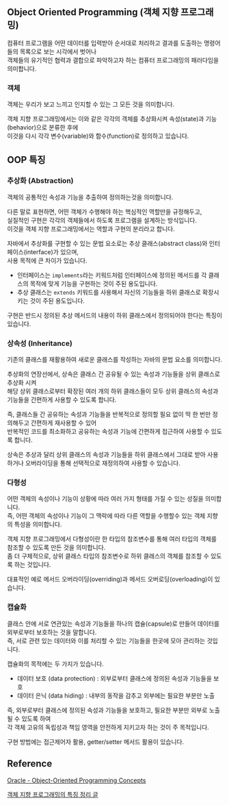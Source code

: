 ## Object Oriented Programming (객체 지향 프로그래밍)

컴퓨터 프로그램을 어떤 데이터를 입력받아 순서대로 처리하고 결과를 도출하는 명령어들의 목록으로 보는 시각에서 벗어나<br>
객체들의 유기적인 협력과 결합으로 파악하고자 하는 컴퓨터 프로그래밍의 패러다임을 의미합니다.

### 객체

객체는 우리가 보고 느끼고 인지할 수 있는 그 모든 것을 의미합니다.

객체 지향 프로그래밍에서는 이와 같은 각각의 객체를 추상화시켜 속성(state)과 기능(behavior)으로 분류한 후에<br>
이것을 다시 각각 변수(variable)와 함수(function)로 정의하고 있습니다.

## OOP 특징

### 추상화 (Abstraction)

객체의 공통적인 속성과 기능을 추출하여 정의하는것을 의미합니다.

다른 말로 표현하면, 어떤 객체가 수행해야 하는 핵심적인 역할만을 규정해두고,<br>
실질적인 구현은 각각의 객체들에서 하도록 프로그램을 설계하는 방식입니다.<br>
이것을 객체 지향 프로그래밍에서는 역할과 구현의 분리라고 합니다.

자바에서 추상화를 구현할 수 있는 문법 요소로는 추상 클래스(abstract class)와 인터페이스(interface)가 있으며,<br>
사용 목적에 큰 차이가 있습니다.

- 인터페이스는 `implements`라는 키워드처럼 인터페이스에 정의된 메서드를 각 클래스의 목적에 맞게 기능을 구현하는 것이 주된 용도입니다.
- 추상 클래스는 `extends` 키워드를 사용해서 자신의 기능들을 하위 클래스로 확장시키는 것이 주된 용도입니다.

구현은 반드시 정의된 추상 메서드의 내용이 하위 클래스에서 정의되어야 한다는 특징이 있습니다.

### 상속성 (Inheritance)

기존의 클래스를 재활용하여 새로운 클래스를 작성하는 자바의 문법 요소를 의미합니다.

추상화의 연장선에서, 상속은 클래스 간 공유될 수 있는 속성과 기능들을 상위 클래스로 추상화 시켜<br>
해당 상위 클래스로부터 확장된 여러 개의 하위 클래스들이 모두 상위 클래스의 속성과 기능들을 간편하게 사용할 수 있도록 합니다.

즉, 클래스들 간 공유하는 속성과 기능들을 반복적으로 정의할 필요 없이 딱 한 번만 정의해두고 간편하게 재사용할 수 있어<br>
반복적인 코드를 최소화하고 공유하는 속성과 기능에 간편하게 접근하여 사용할 수 있도록 합니다.

상속은 추상과 달리 상위 클래스의 속성과 기능들을 하위 클래스에서 그대로 받아 사용하거나 오버라이딩을 통해 선택적으로 재정의하여 사용할 수 있습니다.

### 다형성

어떤 객체의 속성이나 기능이 상황에 따라 여러 가지 형태를 가질 수 있는 성질을 의미합니다.<br>
즉, 어떤 객체의 속성이나 기능이 그 맥락에 따라 다른 역할을 수행할수 있는 객체 지향의 특성을 의미합니다.

객체 지향 프로그래밍에서 다형성이란 한 타입의 참조변수를 통해 여러 타입의 객체를 참조할 수 있도록 만든 것을 의미합니다.<br>
좀 더 구체적으로, 상위 클래스 타입의 참조변수로 하위 클래스의 객체를 참조할 수 있도록 하는 것입니다.

대표적인 예로 메서드 오버라이딩(overriding)과 메서드 오버로딩(overloading)이 있습니다.

### 캡슐화

클래스 안에 서로 연관있는 속성과 기능들을 하나의 캡슐(capsule)로 만들어 데이터를 외부로부터 보호하는 것을 말합니다.<br>
즉, 서로 관련 있는 데이터와 이를 처리할 수 있는 기능들을 한곳에 모아 관리하는 것입니다.

캡슐화의 목적에는 두 가지가 있습니다.

- 데이터 보호 (data protection) : 외부로부터 클래스에 정의된 속성과 기능들을 보호
- 데이터 은닉 (data hiding) : 내부의 동작을 감추고 외부에는 필요한 부분만 노출

즉, 외부로부터 클래스에 정의된 속성과 기능들을 보호하고, 필요한 부분만 외부로 노출될 수 있도록 하여<br>
각 객체 고유의 독립성과 책임 영역을 안전하게 지키고자 하는 것이 주 목적입니다.

구현 방법에는 접근제어자 활용, getter/setter 메서드 활용이 있습니다.

## Reference

[Oracle - Object-Oriented Programming Concepts](https://docs.oracle.com/javase/tutorial/java/concepts/)

[객체 지향 프로그래밍의 특징 정리 글](https://codestates.com/blog/content/객체-지향-프로그래밍-특징)
